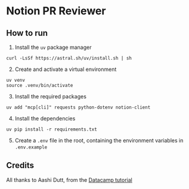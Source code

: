 # Notion PR Reviewer

## How to run

1. Install the `uv` package manager

```
curl -LsSf https://astral.sh/uv/install.sh | sh
```

2. Create and activate a virtual environment

```
uv venv
source .venv/bin/activate
```

3. Install the required packages

```
uv add "mcp[cli]" requests python-dotenv notion-client
```

4. Install the dependencies

```
uv pip install -r requirements.txt
```

5. Create a `.env` file in the root, containing the environment variables in `.env.example`

## Credits

All thanks to Aashi Dutt, from the [Datacamp tutorial](https://www.datacamp.com/tutorial/mcp-model-context-protocol)
